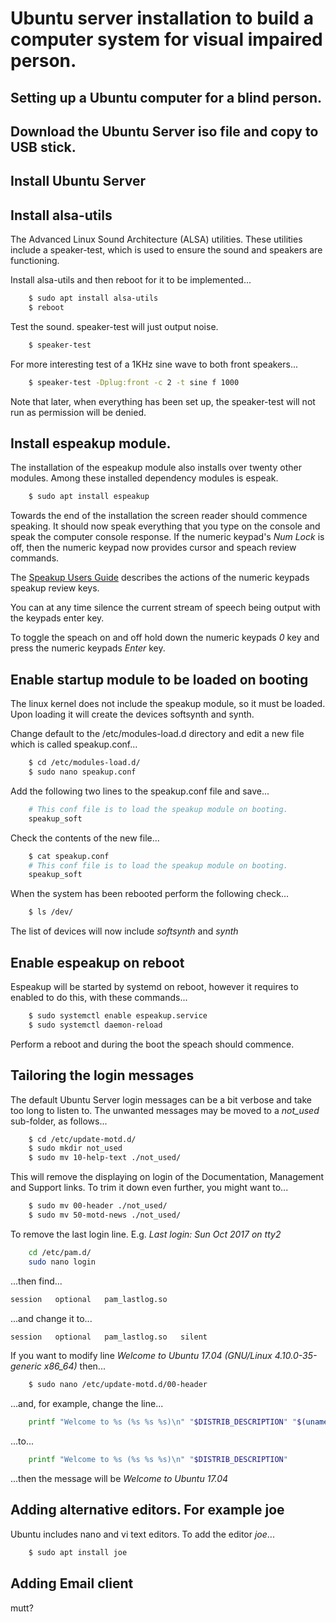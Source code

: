 # Ubuntu server installation to build a computer system for visual impaired person.

## Setting up a Ubuntu computer for a blind person.

## Download the Ubuntu Server iso file and copy to USB stick.

## Install Ubuntu Server 

## Install alsa-utils
The Advanced Linux Sound Architecture (ALSA) utilities. These 
utilities include a speaker-test, which is used to ensure the sound and 
speakers are functioning.

Install alsa-utils and then reboot for it to be implemented...

```bash
    $ sudo apt install alsa-utils 
    $ reboot
```

Test the sound. speaker-test will just output noise.
```bash
    $ speaker-test
```
For more interesting test of a 1KHz sine wave to both front speakers...
```bash
    $ speaker-test -Dplug:front -c 2 -t sine f 1000
```
Note that later, when everything has been set up, the speaker-test will not 
run as permission will be denied.

## Install espeakup module.
The installation of the espeakup module also installs over twenty other 
modules. Among these installed dependency modules is espeak. 
```bash
    $ sudo apt install espeakup
```
Towards the end of the installation the screen reader should commence 
speaking. It should now speak everything that you type on the console and 
speak the computer console response. If the numeric keypad's *Num Lock* is 
off, then the numeric keypad now provides cursor and speach review commands.

The [Speakup Users Guide](http://www.linux-speakup.org/spkguide.txt) 
describes the actions of the numeric keypads speakup review keys. 

You can at any time silence the current stream of speech being output with the 
keypads enter key. 

To toggle the speach on and off hold down the numeric keypads *0* key and press 
the numeric keypads *Enter* key.


## Enable startup module to be loaded on booting
The linux kernel does not include the speakup module, so it must be loaded.
Upon loading it will create the devices softsynth and synth. 

Change default to the /etc/modules-load.d directory and edit a new file which
is called speakup.conf...
```bash
    $ cd /etc/modules-load.d/
    $ sudo nano speakup.conf
```
Add the following two lines to the speakup.conf file and save...
```bash
    # This conf file is to load the speakup module on booting.
    speakup_soft
```
Check the contents of the new file...
```bash
    $ cat speakup.conf
    # This conf file is to load the speakup module on booting.
    speakup_soft
```

When the system has been rebooted perform the following check...
```bash
    $ ls /dev/
```
The list of devices will now include *softsynth* and *synth*

## Enable espeakup on reboot
Espeakup will be started by systemd on reboot, however it requires to enabled 
to do this, with these commands...
```bash
    $ sudo systemctl enable espeakup.service
    $ sudo systemctl daemon-reload
```
Perform a reboot and during the boot the speach should commence. 

## Tailoring the login messages
The default Ubuntu Server login messages can be a bit verbose and take too 
long to listen to. The unwanted messages may be moved to a *not_used* 
sub-folder, as follows...
```bash
    $ cd /etc/update-motd.d/
    $ sudo mkdir not_used
    $ sudo mv 10-help-text ./not_used/
```
This will remove the displaying on login of the Documentation, Management and 
Support links. To trim it down even further, you might want to...

```bash
    $ sudo mv 00-header ./not_used/
    $ sudo mv 50-motd-news ./not_used/
```

To remove the last login line. E.g. 
*Last login: Sun Oct 2017 on tty2*

```bash
    cd /etc/pam.d/
    sudo nano login
```
...then find...
```bash
session   optional   pam_lastlog.so
```
...and change it to...
```bash
session   optional   pam_lastlog.so   silent
```
If you want to modify line *Welcome to Ubuntu 17.04 
(GNU/Linux 4.10.0-35-generic x86_64)* then...
```bash
    $ sudo nano /etc/update-motd.d/00-header
```
...and, for example, change the line...
```bash
    printf "Welcome to %s (%s %s %s)\n" "$DISTRIB_DESCRIPTION" "$(uname -o)" "$(uname -r)"  "$(uname -m)" 
```
...to...
```bash
    printf "Welcome to %s (%s %s %s)\n" "$DISTRIB_DESCRIPTION"
```
...then the message will be *Welcome to Ubuntu 17.04*

## Adding alternative editors. For example joe
Ubuntu includes nano and vi text editors. To add the editor *joe*...
```bash
    $ sudo apt install joe
```

## Adding Email client
mutt?
